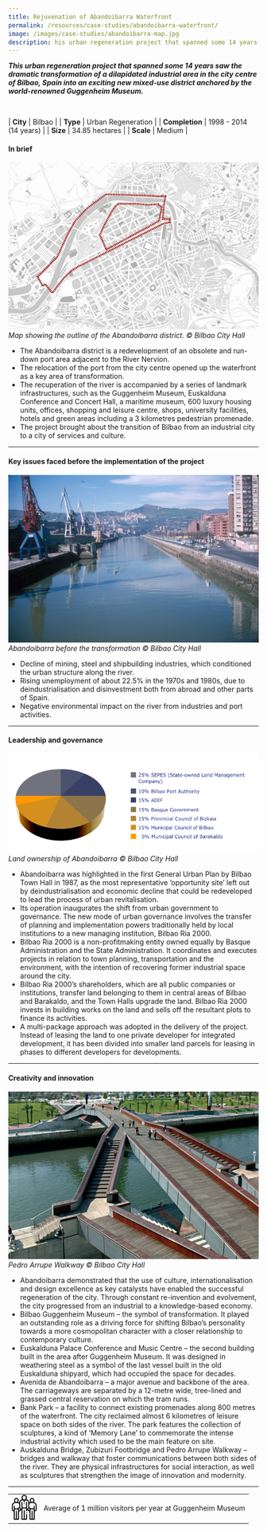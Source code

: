 ```yaml
---
title: Rejuvenation of Abandoibarra Waterfront
permalink: /resources/case-studies/abandoibarra-waterfront/
image: /images/case-studies/abandoibarra-map.jpg
description: his urban regeneration project that spanned some 14 years saw the dramatic transformation of a dilapidated industrial area in the city centre of Bilbao, Spain into an exciting new mixed-use district anchored by the world-renowned Guggenheim Museum. 
---
```


***This urban regeneration project that spanned some 14 years saw the dramatic transformation of a dilapidated industrial area in the city centre of Bilbao, Spain into an exciting new mixed-use district anchored by the world-renowned Guggenheim Museum.*** 

<br>

| **City** | Bilbao |
| **Type** | Urban Regeneration |
| **Completion** | 1998 - 2014 (14 years) |
| **Size** | 34.85 hectares |
| **Scale** | Medium |

#### **In brief**

![Abandoibarra Map](/images/case-studies/abandoibarra-map.jpg/)*Map showing the outline of the Abandoibarra district. © Bilbao City Hall*

- The Abandoibarra district is a redevelopment of an obsolete and run-down port area adjacent to the River Nervion.
- The relocation of the port from the city centre opened up the waterfront as a key area of transformation.
- The recuperation of the river is accompanied by a series of landmark infrastructures, such as the Guggenheim Museum, Euskalduna Conference and Concert Hall, a maritime museum, 600 luxury housing units, offices, shopping and leisure centre, shops, university facilities, hotels and green areas including a 3 kilometres pedestrian promenade.
- The project brought about the transition of Bilbao from an industrial city to a city of services and culture.

---

#### **Key issues faced before the implementation of the project**

![Abandoibarra before the transformation](/images/case-studies/abandoibarra-before.jpg/)*Abandoibarra before the transformation © Bilbao City Hall*

- Decline of mining, steel and shipbuilding industries, which conditioned the urban structure along the river.
- Rising unemployment of about 22.5% in the 1970s and 1980s, due to deindustrialisation and disinvestment both from abroad and other parts of Spain.
- Negative environmental impact on the river from industries and port activities.

---

#### **Leadership and governance**

![Land ownership of Abandoibarra](/images/case-studies/abandoibarra-land-ownership.png/)*Land ownership of Abandoibarra © Bilbao City Hall*

- Abandoibarra was highlighted in the first General Urban Plan by Bilbao Town Hall in 1987, as the most representative ‘opportunity site’ left out by deindustrialisation and economic decline that could be redeveloped to lead the process of urban revitalisation.
- Its operation inaugurates the shift from urban government to governance. The new mode of urban governance involves the transfer of planning and implementation powers traditionally held by local institutions to a new managing institution, Bilbao Ria 2000.
- Bilbao Ria 2000 is a non-profitmaking entity owned equally by Basque Administration and the State Administration. It coordinates and executes projects in relation to town planning, transportation and the environment, with the intention of recovering former industrial space around the city.
- Bilbao Ria 2000’s shareholders, which are all public companies or institutions, transfer land belonging to them in central areas of Bilbao and Barakaldo, and the Town Halls upgrade the land. Bilbao Ria 2000 invests in building works on the land and sells off the resultant plots to finance its activities.
- A multi-package approach was adopted in the delivery of the project. Instead of leasing the land to one private developer for integrated development, it has been divided into smaller land parcels for leasing in phases to different developers for developments.

---

#### **Creativity and innovation**

![Pedro Arrupe Walkway](/images/case-studies/pedro-arrupe-walkway.jpg/)*Pedro Arrupe Walkway © Bilbao City Hall*

- Abandoibarra demonstrated that the use of culture, internationalisation and design excellence as key catalysts have enabled the successful regeneration of the city. Through constant re-invention and evolvement, the city progressed from an industrial to a knowledge-based economy.
- Bilbao Guggenheim Museum – the symbol of transformation. It played an outstanding role as a driving force for shifting Bilbao’s personality towards a more cosmopolitan character with a closer relationship to contemporary culture.
- Euskalduna Palace Conference and Music Centre – the second building built in the area after Guggenheim Museum. It was designed in weathering steel as a symbol of the last vessel built in the old Euskalduna shipyard, which had occupied the space for decades.
- Avenida de Abandoibarra – a major avenue and backbone of the area. The carriageways are separated by a 12-metre wide, tree-lined and grassed central reservation on which the tram runs.
- Bank Park – a facility to connect existing promenades along 800 metres of the waterfront. The city reclaimed almost 6 kilometres of leisure space on both sides of the river. The park features the collection of sculptures, a kind of ‘Memory Lane’ to commemorate the intense industrial activity which used to be the main feature on site.
- Auskalduna Bridge, Zubizuri Footbridge and Pedro Arrupe Walkway – bridges and walkway that foster communications between both sides of the river. They are physical infrastructures for social interaction, as well as sculptures that strengthen the image of innovation and modernity.

---

<table style="width: 100%;">
<tbody>
<tr style="height: 23px;">
<td style="width: 50px; text-align: center; vertical-align: middle; height: 23px;"><img src="/images/case-studies/icon-people.png" width="50"></td>
<td style="width: 50; text-align: center; vertical-align: middle; height: 23px;">Average of 1 million visitors per year at Guggenheim Museum</td>
</tr>
</tbody>
</table>
